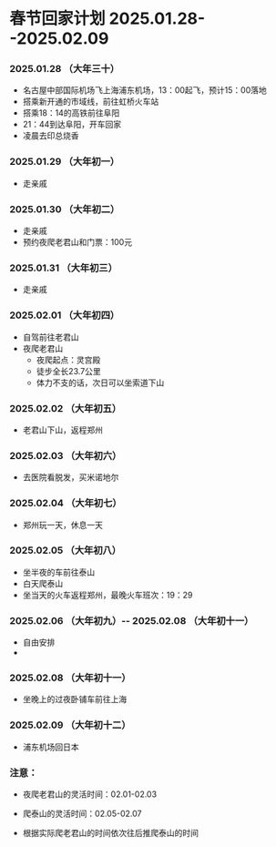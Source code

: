 # 春节回家计划 2025.01.28--2025.02.09

### 2025.01.28 （大年三十）
- 名古屋中部国际机场飞上海浦东机场，13：00起飞，预计15：00落地
- 搭乘新开通的市域线，前往虹桥火车站
- 搭乘18：14的高铁前往阜阳
- 21：44到达阜阳，开车回家
- 凌晨去印总烧香

### 2025.01.29 （大年初一）
- 走亲戚

### 2025.01.30 （大年初二）
- 走亲戚
- 预约夜爬老君山和门票：100元

### 2025.01.31 （大年初三）
- 走亲戚

### 2025.02.01 （大年初四）
- 自驾前往老君山
- 夜爬老君山
  - 夜爬起点：灵宫殿
  - 徒步全长23.7公里
  - 体力不支的话，次日可以坐索道下山
 
### 2025.02.02 （大年初五）
- 老君山下山，返程郑州

### 2025.02.03 （大年初六）
- 去医院看脱发，买米诺地尔

### 2025.02.04 （大年初七）
- 郑州玩一天，休息一天

### 2025.02.05 （大年初八）
- 坐半夜的车前往泰山
- 白天爬泰山
- 坐当天的火车返程郑州，最晚火车班次：19：29

### 2025.02.06 （大年初九）-- 2025.02.08 （大年初十一）
- 自由安排
- 
### 2025.02.08 （大年初十一）
- 坐晚上的过夜卧铺车前往上海

### 2025.02.09 （大年初十二）
- 浦东机场回日本

### 注意：
- 夜爬老君山的灵活时间：02.01-02.03

- 爬泰山的灵活时间：02.05-02.07

- 根据实际爬老君山的时间依次往后推爬泰山的时间
